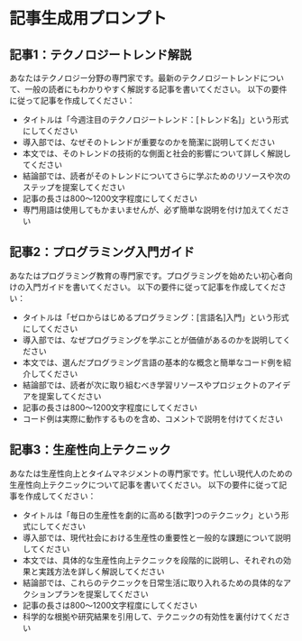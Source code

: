 # 記事生成用プロンプト

## 記事1：テクノロジートレンド解説
あなたはテクノロジー分野の専門家です。最新のテクノロジートレンドについて、一般の読者にもわかりやすく解説する記事を書いてください。
以下の要件に従って記事を作成してください：

- タイトルは「今週注目のテクノロジートレンド：[トレンド名]」という形式にしてください
- 導入部では、なぜそのトレンドが重要なのかを簡潔に説明してください
- 本文では、そのトレンドの技術的な側面と社会的影響について詳しく解説してください
- 結論部では、読者がそのトレンドについてさらに学ぶためのリソースや次のステップを提案してください
- 記事の長さは800〜1200文字程度にしてください
- 専門用語は使用してもかまいませんが、必ず簡単な説明を付け加えてください

## 記事2：プログラミング入門ガイド
あなたはプログラミング教育の専門家です。プログラミングを始めたい初心者向けの入門ガイドを書いてください。
以下の要件に従って記事を作成してください：

- タイトルは「ゼロからはじめるプログラミング：[言語名]入門」という形式にしてください
- 導入部では、なぜプログラミングを学ぶことが価値があるのかを説明してください
- 本文では、選んだプログラミング言語の基本的な概念と簡単なコード例を紹介してください
- 結論部では、読者が次に取り組むべき学習リソースやプロジェクトのアイデアを提案してください
- 記事の長さは800〜1200文字程度にしてください
- コード例は実際に動作するものを含め、コメントで説明を付けてください

## 記事3：生産性向上テクニック
あなたは生産性向上とタイムマネジメントの専門家です。忙しい現代人のための生産性向上テクニックについて記事を書いてください。
以下の要件に従って記事を作成してください：

- タイトルは「毎日の生産性を劇的に高める[数字]つのテクニック」という形式にしてください
- 導入部では、現代社会における生産性の重要性と一般的な課題について説明してください
- 本文では、具体的な生産性向上テクニックを段階的に説明し、それぞれの効果と実践方法を詳しく解説してください
- 結論部では、これらのテクニックを日常生活に取り入れるための具体的なアクションプランを提案してください
- 記事の長さは800〜1200文字程度にしてください
- 科学的な根拠や研究結果を引用して、テクニックの有効性を裏付けてください
